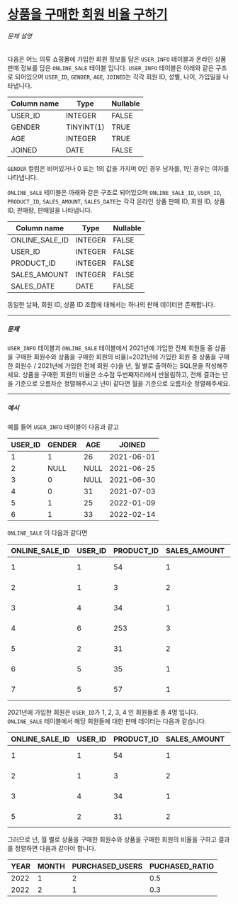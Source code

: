 # [상품을 구매한 회원 비율 구하기](https://school.programmers.co.kr/learn/courses/30/lessons/131534)


###### 문제 설명


다음은 어느 의류 쇼핑몰에 가입한 회원 정보를 담은 `USER_INFO` 테이블과 온라인 상품 판매 정보를 담은 `ONLINE_SALE` 테이블 입니다. `USER_INFO` 테이블은 아래와 같은 구조로 되어있으며 `USER_ID`, `GENDER`, `AGE`, `JOINED`는 각각 회원 ID, 성별, 나이, 가입일을 나타냅니다.




| Column name | Type | Nullable |
| --- | --- | --- |
| USER\_ID | INTEGER | FALSE |
| GENDER | TINYINT(1\) | TRUE |
| AGE | INTEGER | TRUE |
| JOINED | DATE | FALSE |


`GENDER` 컬럼은 비어있거나 0 또는 1의 값을 가지며 0인 경우 남자를, 1인 경우는 여자를 나타냅니다.


`ONLINE_SALE` 테이블은 아래와 같은 구조로 되어있으며 `ONLINE_SALE_ID`, `USER_ID`, `PRODUCT_ID`, `SALES_AMOUNT`, `SALES_DATE`는 각각 온라인 상품 판매 ID, 회원 ID, 상품 ID, 판매량, 판매일을 나타냅니다.




| Column name | Type | Nullable |
| --- | --- | --- |
| ONLINE\_SALE\_ID | INTEGER | FALSE |
| USER\_ID | INTEGER | FALSE |
| PRODUCT\_ID | INTEGER | FALSE |
| SALES\_AMOUNT | INTEGER | FALSE |
| SALES\_DATE | DATE | FALSE |


동일한 날짜, 회원 ID, 상품 ID 조합에 대해서는 하나의 판매 데이터만 존재합니다.




---


##### 문제


`USER_INFO` 테이블과 `ONLINE_SALE` 테이블에서 2021년에 가입한 전체 회원들 중 상품을 구매한 회원수와 상품을 구매한 회원의 비율(\=2021년에 가입한 회원 중 상품을 구매한 회원수 / 2021년에 가입한 전체 회원 수)을 년, 월 별로 출력하는 SQL문을 작성해주세요. 상품을 구매한 회원의 비율은 소수점 두번째자리에서 반올림하고, 전체 결과는 년을 기준으로 오름차순 정렬해주시고 년이 같다면 월을 기준으로 오름차순 정렬해주세요.




---


##### 예시


예를 들어 `USER_INFO` 테이블이 다음과 같고 




| USER\_ID | GENDER | AGE | JOINED |
| --- | --- | --- | --- |
| 1 | 1 | 26 | 2021\-06\-01 |
| 2 | NULL | NULL | 2021\-06\-25 |
| 3 | 0 | NULL | 2021\-06\-30 |
| 4 | 0 | 31 | 2021\-07\-03 |
| 5 | 1 | 25 | 2022\-01\-09 |
| 6 | 1 | 33 | 2022\-02\-14 |


`ONLINE_SALE` 이 다음과 같다면




| ONLINE\_SALE\_ID | USER\_ID | PRODUCT\_ID | SALES\_AMOUNT | SALES\_DATE |
| --- | --- | --- | --- | --- |
| 1 | 1 | 54 | 1 | 2022\-01\-01 |
| 2 | 1 | 3 | 2 | 2022\-01\-25 |
| 3 | 4 | 34 | 1 | 2022\-01\-30 |
| 4 | 6 | 253 | 3 | 2022\-02\-03 |
| 5 | 2 | 31 | 2 | 2022\-02\-09 |
| 6 | 5 | 35 | 1 | 2022\-02\-14 |
| 7 | 5 | 57 | 1 | 2022\-02\-18 |


2021년에 가입한 회원은 `USER_ID`가 1, 2, 3, 4 인 회원들로 총 4명 입니다. `ONLINE_SALE` 테이블에서 해당 회원들에 대한 판매 데이터는 다음과 같습니다.




| ONLINE\_SALE\_ID | USER\_ID | PRODUCT\_ID | SALES\_AMOUNT | SALES\_DATE |
| --- | --- | --- | --- | --- |
| 1 | 1 | 54 | 1 | 2022\-01\-01 |
| 2 | 1 | 3 | 2 | 2022\-01\-25 |
| 3 | 4 | 34 | 1 | 2022\-01\-30 |
| 5 | 2 | 31 | 2 | 2022\-02\-09 |


그러므로 년, 월 별로 상품을 구매한 회원수와 상품을 구매한 회원의 비율을 구하고 결과를 정렬하면 다음과 같아야 합니다.




| YEAR | MONTH | PURCHASED\_USERS | PUCHASED\_RATIO |
| --- | --- | --- | --- |
| 2022 | 1 | 2 | 0\.5 |
| 2022 | 2 | 1 | 0\.3 |


